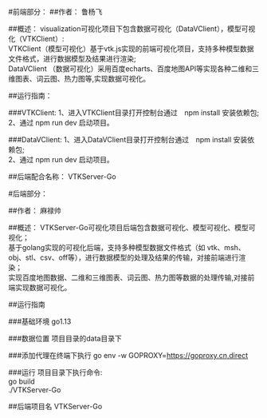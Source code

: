 #前端部分：
##作者：
    鲁杨飞
    
##概述：
    visualization可视化项目下包含数据可视化（DataVClient），模型可视化（VTKClient）:<br>
    VTKClient（模型可视化）基于vtk.js实现的前端可视化项目，支持多种模型数据文件格式，进行数据模型及结果进行渲染;<br>
    DataVClient （数据可视化）采用百度echarts、百度地图API等实现各种二维和三维图表、词云图、热力图等,实现数据可视化。

##运行指南：

###VTKClient: 
    1、进入VTKClient目录打开控制台通过　npm install 安装依赖包;<br>
    2、通过 npm run dev  启动项目。

###DataVClient:
    1、进入DataVClient目录打开控制台通过　npm install 安装依赖包;<br>
    2、通过 npm run dev  启动项目。<br>

##后端配合名称：
    VTKServer-Go

#后端部分：

##作者：
    麻禄帅

##概述：
    VTKServer-Go可视化项目后端包含数据可视化、模型可视化、模型可视化；<br>
    基于golang实现的可视化后端，支持多种模型数据文件格式（如 vtk、msh、obj、stl、csv、off等），进行数据模型的处理及结果的传输，对接前端进行渲染；<br>
    实现百度地图数据、二维和三维图表、词云图、热力图等数据的处理传输,对接前端实现数据可视化。

##运行指南

###基础环境
    go1.13

###数据位置
    项目目录的data目录下

###添加代理在终端下执行
    go env -w GOPROXY=https://goproxy.cn,direct

###运行
    项目目录下执行命令:<br>
    go build<br>
    ./VTKServer-Go
    
##后端项目名
    VTKServer-Go
